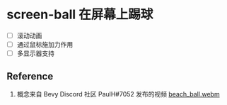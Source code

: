 # screen-ball 在屏幕上踢球
- [ ] 滚动动画
- [ ] 通过鼠标施加力作用
- [ ] 多显示器支持

## Reference
1. 概念来自 Bevy Discord 社区 PaulH#7052 发布的视频
[beach_ball.webm](https://user-images.githubusercontent.com/17514693/210358262-19bf32ef-b4f2-42a9-833e-4b9349816532.webm)
